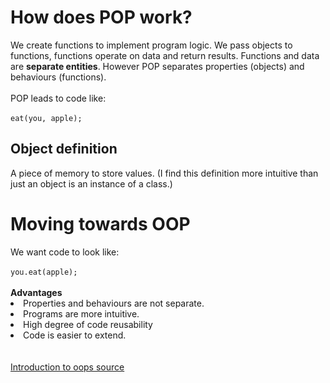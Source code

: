 <h1>How does POP work?</h1>
We create functions to implement program logic. We pass objects to functions, functions operate on data and return results.
Functions and data are <b>separate entities</b>. However POP separates properties (objects) and behaviours (functions). 
<br>
<br>
POP leads to code like:
<br>
<br>
<code>eat(you, apple);</code>

<h2>Object definition</h2>
A piece of memory to store values. (I find this definition more intuitive than just an object is an instance of a class.)
<h1>Moving towards OOP</h1>
We want code to look like:
<br>
<br>
<code>you.eat(apple);</code>
<br>
<br>
<b>Advantages</b>
<li>Properties and behaviours are not separate.</li>
<li>Programs are more intuitive.</li>
<li>High degree of code reusability</li>
<li>Code is easier to extend.</li>
<br>
<br>
<a href="https://www.learncpp.com/cpp-tutorial/introduction-to-object-oriented-programming/">Introduction to oops source</a>
